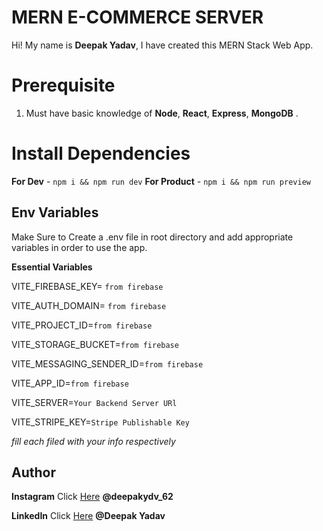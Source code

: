 # MERN E-COMMERCE SERVER

Hi! My name is **Deepak Yadav**, I have created this MERN Stack Web App.

# Prerequisite

1.  Must have basic knowledge of **Node**, **React**, **Express**, **MongoDB** .

# Install Dependencies

**For Dev** - `npm i && npm run dev`
**For Product** - `npm i && npm run preview`

## Env Variables

Make Sure to Create a .env file in root directory and add appropriate variables in order to use the app.

**Essential Variables**

VITE_FIREBASE_KEY= `from firebase`

VITE_AUTH_DOMAIN= `from firebase`

VITE_PROJECT_ID=`from firebase`

VITE_STORAGE_BUCKET=`from firebase`

VITE_MESSAGING_SENDER_ID=`from firebase`

VITE_APP_ID=`from firebase`

VITE_SERVER=`Your Backend Server URl`

VITE_STRIPE_KEY=`Stripe Publishable Key`

_fill each filed with your info respectively_

## Author

**Instagram** Click [Here](https://www.instagram.com/deepakydv_62/) **@deepakydv_62**

**LinkedIn** Click [Here](https://www.linkedin.com/in/deepak-yadav-1b8b49224/) **@Deepak Yadav**
